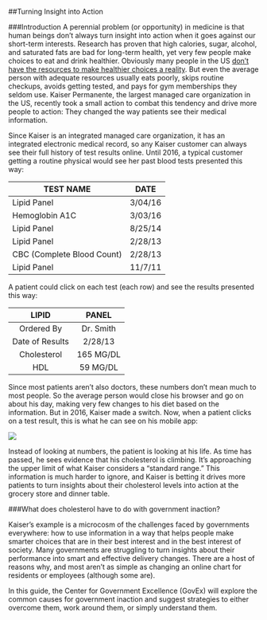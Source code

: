 ##Turning Insight into Action

###Introduction
A perennial problem (or opportunity) in medicine is that human beings don’t always turn insight into action when it goes against our short-term interests. Research has proven that high calories, sugar, alcohol, and saturated fats are bad for long-term health, yet very few people make choices to eat and drink healthier. Obviously many people in the US [don’t have the resources to make healthier choices a reality](http://thefoodtrust.org/uploads/media_items/grocerygap.original.pdf). But even the average person with adequate resources usually eats poorly, skips routine checkups, avoids getting tested, and pays for gym memberships they seldom use. Kaiser Permanente, the largest managed care organization in the US, recently took a small action to combat this tendency and drive more people to action: They changed the way patients see their medical information. 

Since Kaiser is an integrated managed care organization, it has an integrated electronic medical record, so any Kaiser customer can always see their full history of test results online. Until 2016, a typical customer getting a routine physical would see her past blood tests presented this way:

| TEST NAME                  | DATE    |
|----------------------------|---------|
| Lipid Panel                | 3/04/16 |
| Hemoglobin A1C             | 3/03/16 |
| Lipid Panel                | 8/25/14 |
| Lipid Panel                | 2/28/13 |
| CBC (Complete Blood Count) | 2/28/13 |
| Lipid Panel                | 11/7/11 |

A patient could click on each test (each row) and see the results presented this way:

|      LIPID      |   PANEL   |
|:---------------:|:---------:|
| Ordered By      | Dr. Smith |
| Date of Results | 2/28/13   |
| Cholesterol     | 165 MG/DL |
| HDL             | 59 MG/DL  |

Since most patients aren’t also doctors, these numbers don’t mean much to most people. So the average person would close his browser and go on about his day, making very few changes to his diet based on the information. But in 2016, Kaiser made a switch. Now, when a patient clicks on a test result, this is what he can see on his mobile app:

<img src="https://raw.githubusercontent.com/govex/performance-management-getting-started/master/Pics/IMG_5469%20(1).PNG">

Instead of looking at numbers, the patient is looking at his life. As time has passed, he sees evidence that his cholesterol is climbing. It’s approaching the upper limit of what Kaiser considers a “standard range.” This information is much harder to ignore, and Kaiser is betting it drives more patients to turn insights about their cholesterol levels into action at the grocery store and dinner table. 

###What does cholesterol have to do with government inaction?

Kaiser’s example is a microcosm of the challenges faced by governments everywhere: how to use information in a way that helps people make smarter choices that are in their best interest and in the best interest of society. Many governments are struggling to turn insights about their performance into smart and effective delivery changes. There are a host of reasons why, and most aren’t as simple as changing an online chart for residents or employees (although some are). 

In this guide, the Center for Government Excellence (GovEx) will explore the common causes for government inaction and suggest strategies to either overcome them, work around them, or simply understand them. 

